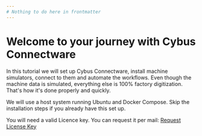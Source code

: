 ```yaml
---
# Nothing to do here in frontmatter
---
```


<!-- Hotspot-Shortcode: Bild + Unified Namespace -->
<div class="hotspot-block float-right ml-6 mb-6 w-full sm:w-1/2 lg:w-1/2"
     data-image="../images/followthewhiterobot.png">
</div>

# Welcome to your journey with Cybus Connectware

In this tutorial we will set up Cybus Connectware, install machine simulators, connect to them and automate the workflows.
Even though the machine data is simulated, everything else is 100% factory digitization. That's how it's done properly and quickly.

We will use a host system running Ubuntu and Docker Compose. Skip the installation steps if you already have this set up.

You will need a valid Licence key. You can request it per mail: [Request License Key](mailto:getCWlicense@cybus.io)